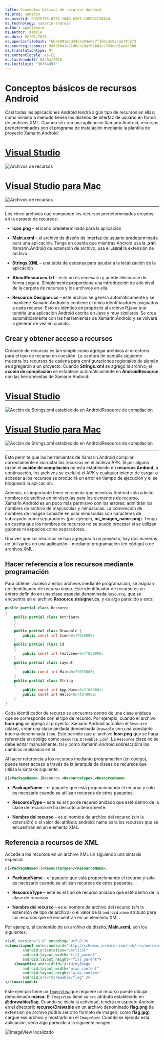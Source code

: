 ```yaml
---
title: Conceptos básicos de recursos Android
ms.prod: xamarin
ms.assetid: ED32E7B5-D552-284B-6385-C3EDDCC30A4B
ms.technology: xamarin-android
author: mgmclemore
ms.author: mamcle
ms.date: 02/01/2018
ms.openlocfilehash: f6be1001e5d3455a94e677f1bb5dc52ca574b873
ms.sourcegitcommit: 945df041e2180cb20af08b83cc703ecd1aedc6b0
ms.translationtype: MT
ms.contentlocale: es-ES
ms.lasthandoff: 04/04/2018
ms.locfileid: "30764897"
---
```

# <a name="android-resource-basics"></a>Conceptos básicos de recursos Android

Casi todas las aplicaciones Android tendrá algún tipo de recursos en ellas; como mínimo a menudo tienen los diseños de interfaz de usuario en forma de archivos XML. Cuando se crea una aplicación Xamarin.Android, recursos predeterminados son el programa de instalación mediante la plantilla de proyecto Xamarin.Android:

# <a name="visual-studiotabvswin"></a>[Visual Studio](#tab/vswin)

![Archivos de recursos](android-resource-basics-images/01-resource-files-vs.png)
 
# <a name="visual-studio-for-mactabvsmac"></a>[Visual Studio para Mac](#tab/vsmac)

![Archivos de recursos](android-resource-basics-images/01-resource-files-xs.png)
 
-----

Los cinco archivos que componen los recursos predeterminados creados en la carpeta de recursos:

-  **Icon.png** &ndash; el icono predeterminado para la aplicación

-  **Main.axml** &ndash; el archivo de diseño de interfaz de usuario predeterminada para una aplicación. Tenga en cuenta que mientras Android usa la **.xml** Xamarin.Android de extensión de archivo, usa el **.axml** la extensión de archivo.

-  **Strings.XML** &ndash; una tabla de cadenas para ayudar a la localización de la aplicación

-  **AboutResources.txt** &ndash; esto no es necesario y puede eliminarse de forma segura. Simplemente proporciona una introducción de alto nivel de la carpeta de recursos y los archivos en ella.

-  **Resource.Designer.cs** &ndash; este archivo se genera automáticamente y se mantiene Xamarin.Android y contiene el único identificadores asignados a cada recurso. Esto es idéntico en propósito al archivo R.java que tendría una aplicación Android escrita en Java y muy similares. Se crea automáticamente con las herramientas de Xamarin.Android y se volverá a generar de vez en cuando.


## <a name="creating-and-accessing-resources"></a>Crear y obtener acceso a recursos

Creación de recursos es tan simple como agregar archivos al directorio para el tipo de recurso en cuestión. La captura de pantalla siguiente muestra los recursos de cadena para configuraciones regionales de alemán se agregaron a un proyecto. Cuando **Strings.xml** se agregó al archivo, el **acción de compilación** se establece automáticamente en **AndroidResource** con las herramientas de Xamarin.Android:

# <a name="visual-studiotabvswin"></a>[Visual Studio](#tab/vswin)

![Acción de Strings.xml establecido en AndroidResource de compilación](android-resource-basics-images/02-build-action-vs.png)
 
# <a name="visual-studio-for-mactabvsmac"></a>[Visual Studio para Mac](#tab/vsmac)

![Acción de Strings.xml establecido en AndroidResource de compilación](android-resource-basics-images/02-build-action-xs.png)
 
-----
 

Esto permite que las herramientas de Xamarin.Android compilar correctamente e incrustar los recursos en el archivo APK. Si por alguna razón el **acción de compilación** no está establecido en **recursos Android**, a continuación, los archivos se excluirá el APK y cualquier intento de cargar o acceder a los recursos se producirá un error en tiempo de ejecución y el se bloqueará la aplicación.

Además, es importante tener en cuenta que mientras Android solo admite nombres de archivo en minúsculas para los elementos de recurso, Xamarin.Android es un poco más permisivo con los errores; admitirán los nombres de archivo de mayúsculas y minúsculas. La convención de nombres de imagen consiste en usar minúsculas con caracteres de subrayado como separadores (por ejemplo, **mi\_imagen\_name.png**). Tenga en cuenta que los nombres de recursos no se puede procesar si se utilizan guiones ni espacios como separadores.

Una vez que los recursos se han agregado a un proyecto, hay dos maneras de utilizarlos en una aplicación &ndash; mediante programación (en código) o de archivos XML.


## <a name="referencing-resources-programmatically"></a>Hacer referencia a los recursos mediante programación

Para obtener acceso a estos archivos mediante programación, se asignan un identificador de recurso único. Este identificador de recurso es un entero definido en una clase especial denominada `Resource`, que se encuentra en el archivo **Resource.designer.cs**, y es algo parecido a esto:

```csharp
public partial class Resource
{
    public partial class Attribute
    {
    }
    public partial class Drawable {
        public const int Icon=0x7f020000;
    }
    public partial class Id
    {
        public const int Textview=0x7f050000;
    }
    public partial class Layout
    {
        public const int Main=0x7f030000;
    }
    public partial class String
    {
        public const int App_Name=0x7f040001;
        public const int Hello=0x7f040000;
    }
}
```

Cada identificador de recurso se encuentra dentro de una clase anidada que se corresponde con el tipo de recurso. Por ejemplo, cuando el archivo **Icon.png** se agregó al proyecto, Xamarin.Android actualiza el `Resource` (clase), crear una clase anidada denominada `Drawable` con una constante interna denominada `Icon`.
Esto permite que el archivo **Icon.png** que se haga referencia en código como `Resource.Drawable.Icon`. La `Resource` clase no se debe editar manualmente, tal y como Xamarin.Android sobrescribirá los cambios realizados en él.

Al hacer referencia a los recursos mediante programación (en código), puede tener acceso a través de la jerarquía de clases de recursos que utiliza la sintaxis siguiente:

```xml
@[<PackageName>.]Resource.<ResourceType>.<ResourceName>
```

-  **PackageName** &ndash; el paquete que está proporcionando el recurso y solo es necesario cuando se utilizan recursos de otros paquetes.

-  **ResourceType** &ndash; éste es el tipo de recurso anidado que esté dentro de la clase de recurso se ha descrito anteriormente.

-  **Nombre del recurso** &ndash; es el nombre de archivo del recurso (sin la extensión) o el valor del atributo android: name para los recursos que se encuentran en un elemento XML.


## <a name="referencing-resources-from-xml"></a>Referencia a recursos de XML

Accede a los recursos en un archivo XML un siguiendo una sintaxis especial:

```xml
@[<PackageName>:]<ResourceType>/<ResourceName>.
```

-  **PackageName** &ndash; el paquete que está proporcionando el recurso y solo es necesario cuando se utilizan recursos de otros paquetes.

-  **ResourceType** &ndash; éste es el tipo de recurso anidado que esté dentro de la clase de recursos.

-  **Nombre del recurso** &ndash; es el nombre de archivo del recurso (*sin* la extensión de tipo de archivo) o el valor de la `android:name` atributo para los recursos que se encuentran en un elemento XML.

Por ejemplo, el contenido de un archivo de diseño, **Main.axml**, son los siguientes:

```xml
<?xml version="1.0" encoding="utf-8"?>
<LinearLayout xmlns:android="http://schemas.android.com/apk/res/android"
        android:orientation="vertical"
        android:layout_width="fill_parent"
        android:layout_height="fill_parent">
    <ImageView android:id="@+id/myImage"
        android:layout_width="wrap_content"
        android:layout_height="wrap_content"
        android:src="@drawable/flag" />
</LinearLayout>
```

Este ejemplo tiene un [ `ImageView` ](https://developer.xamarin.com/recipes/android/controls/imageview) que requiere un recurso puede dibujar denominado **marca**. El `ImageView` tiene su `src` atributo establecido en **@drawable/flag**. Cuando se inicia la actividad, tendrá un aspecto Android en el directorio **recurso/Drawable** en un archivo denominado **flag.png** (la extensión de archivo podría ser otro formato de imagen, como **flag.jpg**) cargue ese archivo y mostrarlo en el `ImageView`.
Cuando se ejecuta esta aplicación, sería algo parecido a la siguiente imagen:

![ImageView localizado](android-resource-basics-images/03-localized-screenshot.png)

